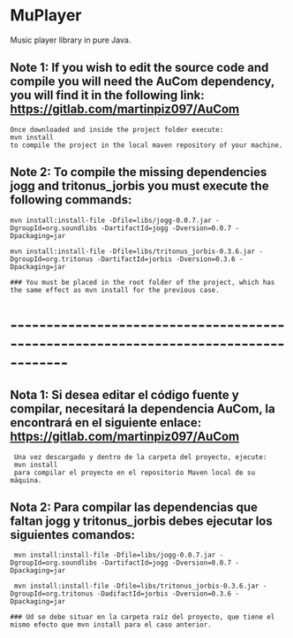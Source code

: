 # MuPlayer
Music player library in pure Java.


## Note 1: If you wish to edit the source code and compile you will need the AuCom dependency, you will find it in the following link: https://gitlab.com/martinpiz097/AuCom
    Once downloaded and inside the project folder execute: 
    mvn install 
    to compile the project in the local maven repository of your machine.

## Note 2: To compile the missing dependencies jogg and tritonus_jorbis you must execute the following commands: 
    mvn install:install-file -Dfile=libs/jogg-0.0.7.jar -DgroupId=org.soundlibs -DartifactId=jogg -Dversion=0.0.7 -Dpackaging=jar
    
    mvn install:install-file -Dfile=libs/tritonus_jorbis-0.3.6.jar -DgroupId=org.tritonus -DartifactId=jorbis -Dversion=0.3.6 -Dpackaging=jar
    
    ### You must be placed in the root folder of the project, which has the same effect as mvn install for the previous case.
# ------------------------------------------------------------------------------------
## Nota 1: Si desea editar el código fuente y compilar, necesitará la dependencia AuCom, la encontrará en el siguiente enlace: https://gitlab.com/martinpiz097/AuCom
     Una vez descargado y dentro de la carpeta del proyecto, ejecute:
     mvn install
     para compilar el proyecto en el repositorio Maven local de su máquina.

## Nota 2: Para compilar las dependencias que faltan jogg y tritonus_jorbis debes ejecutar los siguientes comandos:
     mvn install:install-file -Dfile=libs/jogg-0.0.7.jar -DgroupId=org.soundlibs -DartifactId=jogg -Dversion=0.0.7 -Dpackaging=jar
     
     mvn install:install-file -Dfile=libs/tritonus_jorbis-0.3.6.jar -DgroupId=org.tritonus -DadifactId=jorbis -Dversion=0.3.6 -Dpackaging=jar
  
    ### Ud se debe situar en la carpeta raíz del proyecto, que tiene el mismo efecto que mvn install para el caso anterior.
